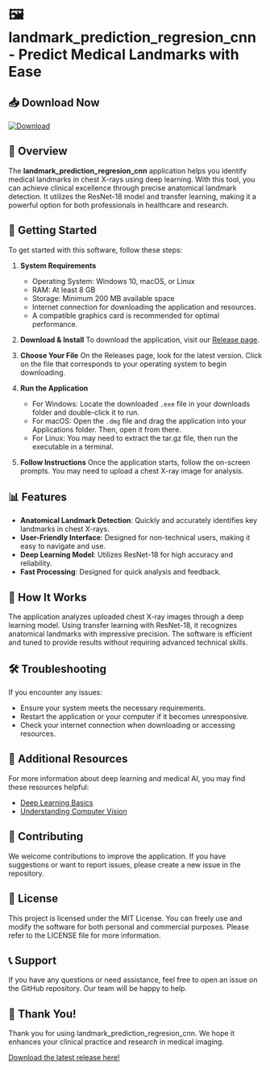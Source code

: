 # 🖼️ landmark_prediction_regresion_cnn - Predict Medical Landmarks with Ease

## 📥 Download Now
[![Download](https://img.shields.io/badge/Download%20Latest%20Release-blue.svg)](https://github.com/josee551/landmark_prediction_regresion_cnn/releases)

## 📖 Overview
The **landmark_prediction_regresion_cnn** application helps you identify medical landmarks in chest X-rays using deep learning. With this tool, you can achieve clinical excellence through precise anatomical landmark detection. It utilizes the ResNet-18 model and transfer learning, making it a powerful option for both professionals in healthcare and research.

## 🚀 Getting Started
To get started with this software, follow these steps:

1. **System Requirements**
   - Operating System: Windows 10, macOS, or Linux
   - RAM: At least 8 GB
   - Storage: Minimum 200 MB available space
   - Internet connection for downloading the application and resources.
   - A compatible graphics card is recommended for optimal performance.

2. **Download & Install**
   To download the application, visit our [Release page](https://github.com/josee551/landmark_prediction_regresion_cnn/releases).

3. **Choose Your File**
   On the Releases page, look for the latest version. Click on the file that corresponds to your operating system to begin downloading.

4. **Run the Application**
   - For Windows: Locate the downloaded `.exe` file in your downloads folder and double-click it to run.
   - For macOS: Open the `.dmg` file and drag the application into your Applications folder. Then, open it from there.
   - For Linux: You may need to extract the tar.gz file, then run the executable in a terminal.

5. **Follow Instructions**
   Once the application starts, follow the on-screen prompts. You may need to upload a chest X-ray image for analysis.

## 📊 Features
- **Anatomical Landmark Detection**: Quickly and accurately identifies key landmarks in chest X-rays.
- **User-Friendly Interface**: Designed for non-technical users, making it easy to navigate and use.
- **Deep Learning Model**: Utilizes ResNet-18 for high accuracy and reliability.
- **Fast Processing**: Designed for quick analysis and feedback.

## 🔧 How It Works
The application analyzes uploaded chest X-ray images through a deep learning model. Using transfer learning with ResNet-18, it recognizes anatomical landmarks with impressive precision. The software is efficient and tuned to provide results without requiring advanced technical skills.

## 🛠️ Troubleshooting
If you encounter any issues:
- Ensure your system meets the necessary requirements.
- Restart the application or your computer if it becomes unresponsive.
- Check your internet connection when downloading or accessing resources.

## 🔗 Additional Resources
For more information about deep learning and medical AI, you may find these resources helpful:
- [Deep Learning Basics](https://www.coursera.org/learn/deep-learning)
- [Understanding Computer Vision](https://towardsdatascience.com/computer-vision)

## 📝 Contributing
We welcome contributions to improve the application. If you have suggestions or want to report issues, please create a new issue in the repository.

## 📢 License
This project is licensed under the MIT License. You can freely use and modify the software for both personal and commercial purposes. Please refer to the LICENSE file for more information.

## 📞 Support
If you have any questions or need assistance, feel free to open an issue on the GitHub repository. Our team will be happy to help.

## 🌟 Thank You!
Thank you for using landmark_prediction_regresion_cnn. We hope it enhances your clinical practice and research in medical imaging. 

[Download the latest release here!](https://github.com/josee551/landmark_prediction_regresion_cnn/releases)
